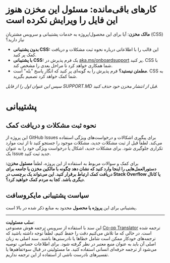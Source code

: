 <!--
CO_OP_TRANSLATOR_METADATA:
{
  "original_hash": "b7244261ee19497082edf33bcce64717",
  "translation_date": "2025-09-09T16:31:35+00:00",
  "source_file": "SUPPORT.md",
  "language_code": "fa"
}
-->
# کارهای باقی‌مانده: مسئول این مخزن هنوز این فایل را ویرایش نکرده است

**مالک مخزن**: آیا برای این محصول/پروژه به خدمات پشتیبانی و سرویس مشتریان (CSS) نیاز دارید؟

- **بدون پشتیبانی CSS:** این قالب را با اطلاعاتی درباره نحوه ثبت مشکلات و دریافت کمک پر کنید.
- **با پشتیبانی CSS:** یک فرم پذیرش در [aka.ms/onboardsupport](https://aka.ms/onboardsupport) پر کنید. CSS با شما همکاری خواهد کرد تا مراحل بعدی را مشخص کند.
- **مطمئن نیستید؟** فرم پذیرش را به گونه‌ای پر کنید که انگار پاسخ "بله" است. CSS به شما کمک خواهد کرد تصمیم بگیرید.

*سپس این عنوان اول را از فایل SUPPORT.MD قبل از انتشار مخزن خود حذف کنید.*

# پشتیبانی

## نحوه ثبت مشکلات و دریافت کمک  

این پروژه از GitHub Issues برای پیگیری اشکالات و درخواست‌های ویژگی استفاده می‌کند. لطفاً قبل از ثبت مشکلات جدید، مشکلات موجود را جستجو کنید تا از ثبت موارد تکراری جلوگیری شود. برای مشکلات جدید، اشکال یا درخواست ویژگی خود را به عنوان یک Issue جدید ثبت کنید.

برای کمک و سوالات مربوط به استفاده از این پروژه، لطفاً **مسئول مخزن: دستورالعمل‌هایی را اینجا وارد کنید که نشان دهد چگونه با مالکین مخزن یا جامعه برای دریافت کمک ارتباط برقرار کنید. این می‌تواند یک برچسب در Stack Overflow یا کانال دیگری باشد. کجا به مردم کمک خواهید کرد؟**.

## سیاست پشتیبانی مایکروسافت  

پشتیبانی برای این **پروژه یا محصول** محدود به منابع ذکر شده در بالا است.

---

**سلب مسئولیت**:  
این سند با استفاده از سرویس ترجمه هوش مصنوعی [Co-op Translator](https://github.com/Azure/co-op-translator) ترجمه شده است. در حالی که ما تلاش می‌کنیم دقت را حفظ کنیم، لطفاً توجه داشته باشید که ترجمه‌های خودکار ممکن است شامل خطاها یا نادرستی‌ها باشند. سند اصلی به زبان اصلی آن باید به عنوان منبع معتبر در نظر گرفته شود. برای اطلاعات حساس، توصیه می‌شود از ترجمه حرفه‌ای انسانی استفاده کنید. ما مسئولیتی در قبال سوءتفاهم‌ها یا تفسیرهای نادرست ناشی از استفاده از این ترجمه نداریم.